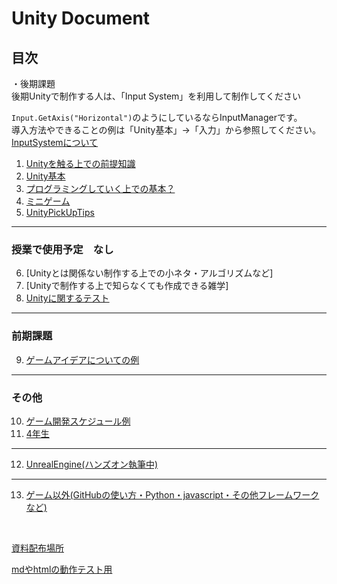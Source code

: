 # Unity Document

## **目次**

・後期課題  
後期Unityで制作する人は、「Input System」を利用して制作してください  

`Input.GetAxis("Horizontal")`のようにしているならInputManagerです。  
導入方法やできることの例は「Unity基本」→「入力」から参照してください。
[InputSystemについて](2_UnityBasicKnowledge/2_1_InputSystem/2_1.md)


1. [Unityを触る上での前提知識](1_ElementaryKnowledge/1.md)
2. [Unity基本](2_UnityBasicKnowledge/2.md)
7. [プログラミングしていく上での基本？](7_ProgramBasic/7.md)
5. [ミニゲーム](5_MiniGame/5.md)
3. [UnityPickUpTips](3_UnityPickUpTips/3.md)

---

### 授業で使用予定　なし
6. [Unityとは関係ない制作する上での小ネタ・アルゴリズムなど]
6. [Unityで制作する上で知らなくても作成できる雑学]
11. [Unityに関するテスト](11_UnityTest/UnityTest.md)


---

### 前期課題
9. [ゲームアイデアについての例](10_GameIdea/GameIdea.md)

---

### その他
10. [ゲーム開発スケジュール例](12_DevelopmentSystem/12_.md)
13. [4年生](https://drive.google.com/drive/folders/1TpJ4X9BsxgRowhkXeRwHW9v035wBncIT)

---

12. [UnrealEngine(ハンズオン執筆中)](8_UnrealEngine/8_0.md)

---

13. [ゲーム以外(GitHubの使い方・Python・javascript・その他フレームワークなど)](9_OtherThanGames/9_0.md)


<br>

<a href="https://drive.google.com/drive/folders/1HB7OoyzdHM3_PNg-6Q7Ln2pf44dN0e1m" target="_blank">資料配布場所</a>



[mdやhtmlの動作テスト用](_TestFolder/Untitled-1.html)


